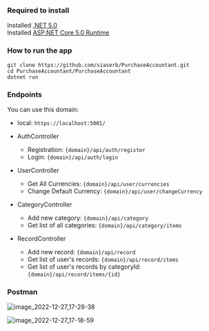 ### Required to install
Installed [.NET 5.0](https://dotnet.microsoft.com/en-us/download/dotnet/thank-you/sdk-5.0.408-windows-x64-installer)  
Installed [ASP.NET Core 5.0 Runtime](https://dotnet.microsoft.com/en-us/download/dotnet/thank-you/runtime-aspnetcore-5.0.17-windows-x64-installer)

### How to run the app
```
git clone https://github.com/siaserb/PurchaseAccountant.git
cd PurchaseAccountant/PurchaseAccountant
dotnet run
```

### Endpoints
You can use this domain:
* local: `https://localhost:5001/`

* AuthController
    * Registration: `{domain}/api/auth/register`
    * Login: `{domain}/api/auth/login`
* UserController
    * Get All Currencies: `{domain}/api/user/currencies`
    * Change Default Сurrency: `{domain}/api/user/changeCurrency`
* CategoryController
    * Add new category: `{domain}/api/category`
    * Get list of all categories: `{domain}/api/category/items`
* RecordController
    * Add new record: `{domain}/api/record`
    * Get list of user's records: `{domain}/api/record/items`
    * Get list of user's records by categoryId: `{domain}/api/record/items/{id}`

### Postman
![image_2022-12-27_17-28-38](https://user-images.githubusercontent.com/98982425/209687788-11c33f19-d55f-4044-bc74-f31506103857.png)

![image_2022-12-27_17-18-59](https://user-images.githubusercontent.com/98982425/209687837-f8b07c05-bf4c-4e4d-bbb6-b61bcfeb6e5c.png)
